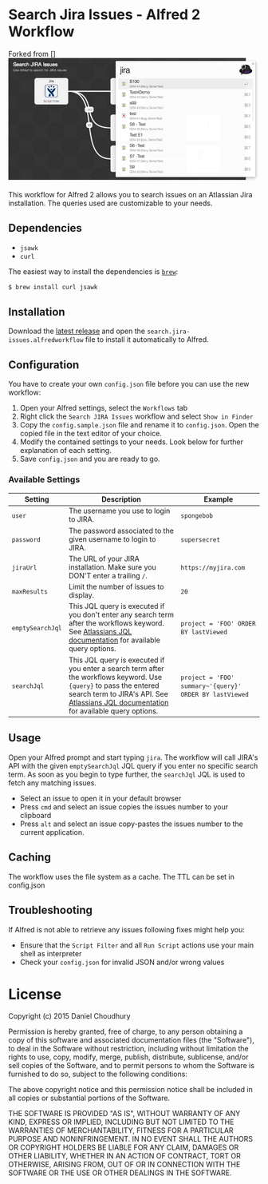 # Search Jira Issues - Alfred 2 Workflow

Forked from []
![Workflow](screenshots/workflow.png)

This workflow for Alfred 2 allows you to search issues on an Atlassian Jira installation. The queries used are customizable to your needs.

## Dependencies

* `jsawk`
* `curl`

The easiest way to install the dependencies is [`brew`](http://brew.sh/):

```bash
$ brew install curl jsawk
```

## Installation
Download the [latest release](https://github.com/dac09/search-jira-issues-alfred-workflow/releases/latest) and open the `search.jira-issues.alfredworkflow` file to install it automatically to Alfred.

## Configuration
You have to create your own `config.json` file before you can use the new workflow:

1. Open your Alfred settings, select the `Workflows` tab
2. Right click the `Search JIRA Issues` workflow and select `Show in Finder`
3. Copy the `config.sample.json` file and rename it to `config.json`. Open the copied file in the text editor of your choice.
4. Modify the contained settings to your needs. Look below for further explanation of each setting.
5. Save `config.json` and you are ready to go.


### Available Settings

| Setting | Description | Example |
| ------- | ----------- | ------- |
| `user`  | The username you use to login to JIRA. | `spongebob` |
| `password` | The password associated to the given username to login to JIRA. | `supersecret` |
| `jiraUrl` | The URL of your JIRA installation. Make sure you DON'T enter a trailing `/`. | `https://myjira.com` |
| `maxResults` | Limit the number of issues to display. | `20` |
| `emptySearchJql` | This JQL query is executed if you don't enter any search term after the workflows keyword. See [Atlassians JQL documentation](https://confluence.atlassian.com/display/JIRA/Advanced+Searching) for available query options. | `project = 'FOO' ORDER BY lastViewed` |
| `searchJql` | This JQL query is executed if you enter a search term after the workflows keyword. Use `{query}` to pass the entered search term to JIRA's API. See [Atlassians JQL documentation](https://confluence.atlassian.com/display/JIRA/Advanced+Searching) for available query options. | `project = 'FOO' summary~'{query}' ORDER BY lastViewed` |

## Usage
Open your Alfred prompt and start typing `jira`. The workflow will call JIRA's API with the given `emptySearchJql` JQL query if you enter no specific search term.
As soon as you begin to type further, the `searchJql` JQL is used to fetch any matching issues.

* Select an issue to open it in your default browser
* Press `cmd` and select an issue copies the issues number to your clipboard
* Press `alt` and select an issue copy-pastes the issues number to the current application.

## Caching
The workflow uses the file system as a cache. The TTL can be set in config.json

## Troubleshooting
If Alfred is not able to retrieve any issues following fixes might help you:

* Ensure that the `Script Filter` and all `Run Script` actions use your main shell as interpreter
* Check your `config.json` for invalid JSON and/or wrong values

# License
Copyright (c) 2015 Daniel Choudhury

Permission is hereby granted, free of charge, to any person obtaining a copy of this software and associated documentation files (the "Software"), to deal in the Software without restriction, including without limitation the rights to use, copy, modify, merge, publish, distribute, sublicense, and/or sell copies of the Software, and to permit persons to whom the Software is furnished to do so, subject to the following conditions:

The above copyright notice and this permission notice shall be included in all copies or substantial portions of the Software.

THE SOFTWARE IS PROVIDED "AS IS", WITHOUT WARRANTY OF ANY KIND, EXPRESS OR IMPLIED, INCLUDING BUT NOT LIMITED TO THE WARRANTIES OF MERCHANTABILITY, FITNESS FOR A PARTICULAR PURPOSE AND NONINFRINGEMENT. IN NO EVENT SHALL THE AUTHORS OR COPYRIGHT HOLDERS BE LIABLE FOR ANY CLAIM, DAMAGES OR OTHER LIABILITY, WHETHER IN AN ACTION OF CONTRACT, TORT OR OTHERWISE, ARISING FROM, OUT OF OR IN CONNECTION WITH THE SOFTWARE OR THE USE OR OTHER DEALINGS IN THE SOFTWARE.
